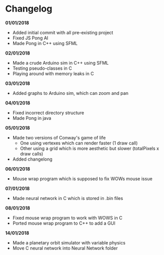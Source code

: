 # Changelog
**01/01/2018**
* Added initial commit with all pre-existing project
* Fixed JS Pong AI
* Made Pong in C++ using SFML

**02/01/2018**
* Made a crude Arduino sim in C++ using SFML
* Testing pseudo-classes in C
* Playing around with memory leaks in C

**03/01/2018**
* Added graphs to Arduino sim, which can zoom and pan

**04/01/2018**
* Fixed incorrect directory structure
* Made Pong in java

**05/01/2018**
* Made two versions of Conway's game of life 
    * One using vertexes which can render faster (1 draw call)
    * Other using a grid which is more aesthetic but slower (totalPixels x draw calls)
* Added changelong

**06/01/2018**
* Mouse wrap program which is supposed to fix WOWs mouse issue

**07/01/2018**
* Made neural network in C which is stored in .bin files

**08/01/2018**
* Fixed mouse wrap program to work with WOWS in C
* Ported mouse wrap program to C++ to add a GUI

**14/01/2018**
* Made a planetary orbit simulator with variable physics
* Move C neural network into Neural Network folder